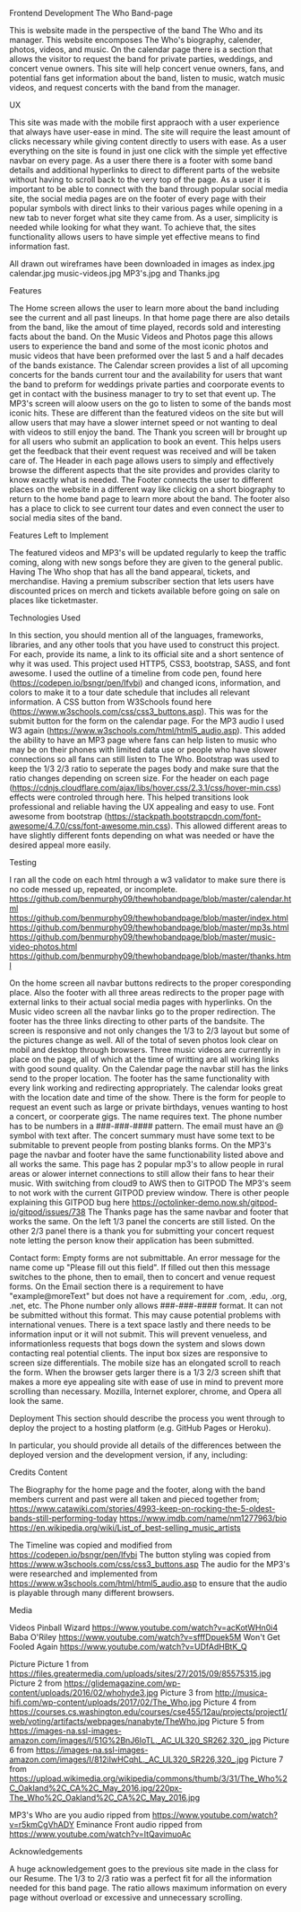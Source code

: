 Frontend Development The Who Band-page

This is website made in the perspective of the band The Who and its manager. This website encomposes The Who's biography, calender, photos, 
videos, and music. On the calendar page there is a section that allows the visitor to request the band for private parties, weddings, 
and concert venue owners. This site will help concert venue owners, fans, and potential fans get information about the band, listen 
to music, watch music videos, and request concerts with the band from the manager. 

UX


This site was made with the mobile first appraoch with a user experience that always have user-ease in mind. The site will require
the least amount of clicks necessary while giving content directly to users with ease. 
As a user everything on the site is found in just one click with the simple yet effective navbar on every page.
As a user there there is a footer with some band details and additional hyperlinks to direct to different parts of the website without having 
to scroll back to the very top of the page.
As a user it is important to be able to connect with the band through popular social media site, the social media pages 
are on the footer of every page with their popular symbols with direct links to their various pages while opening in a new tab to never 
forget what site they came from.
As a user, simplicity is needed while looking for what they want. To achieve that, the sites functionality allows
users to have simple yet effective means to find information fast. 


All drawn out wireframes have been downloaded in images as index.jpg calendar.jpg music-videos.jpg MP3's.jpg and Thanks.jpg

Features

The Home screen allows the user to learn more about the band including see the current and all past lineups. In that home page there are also details from the band, like the amout of time played, records sold and interesting facts about the band. 
On the Music Videos and Photos page this allows users to experience the band and some of the most iconic photos and music videos that have been preformed over the last 5 and a half decades of the bands existance. 
The Calendar screen provides a list of all upcoming concerts for the bands current tour and the availability for users that want the band to preform for weddings private parties and coorporate events to get in contact with the business manager to try to set that event up.
The MP3's screen will aloow users on the go to listen to some of the bands most iconic hits. These are different than the featured videos on the site but will allow users that may have a slower internet speed or not wanting to deal with videos to still enjoy the band. 
The Thank you screen will br brought up for all users who submit an application to book an event. This helps users get the feedback that their event request was received and will be taken care of. 
The Header in each page allows users to simply and effectively browse the different aspects that the site provides and provides clarity to know exactly what is needed. 
The Footer connects the user to different places on the website in a different way like clickig on a short biography to return to the home band page to learn more about the band. The footer also has a place to click to see current tour dates and even connect the user to social media sites of the band. 


Features Left to Implement

The featured videos and MP3's will be updated regularly to keep the traffic coming, along with new songs before they are given to the general public. 
Having The Who shop that has all the band appearal, tickets, and merchandise.
Having a premium subscriber section that lets users have discounted prices on merch and tickets available before going on sale on places like ticketmaster.


Technologies Used

In this section, you should mention all of the languages, frameworks, libraries, and any other tools that you have used to construct this project. For each, provide its name, a link to its official site and a short sentence of why it was used.
This project used HTTP5, CSS3, bootstrap, SASS, and font awesome.
I used the outline of a timeline from code pen, found here (https://codepen.io/bsngr/pen/Ifvbi) and changed icons, information, and colors to make it to a tour date schedule that includes all relevant information. 
A CSS button from W3Schools found here (https://www.w3schools.com/css/css3_buttons.asp). This was for the submit button for the form on the calendar page.
For the MP3 audio I used W3 again (https://www.w3schools.com/html/html5_audio.asp). This added the ability to have an MP3 page where fans can help listen to music who may be on their phones with limited data use or people who have slower connections so all fans can still listen to The Who. 
Bootstrap was used to keep the 1/3 2/3 ratio to seperate the pages body and make sure that the ratio changes depending on screen size.
For the header on each page (https://cdnjs.cloudflare.com/ajax/libs/hover.css/2.3.1/css/hover-min.css) effects were controled through here. This helped transitions look professional and reliable having the UX appealing and easy to use.
Font awesome from bootstrap (https://stackpath.bootstrapcdn.com/font-awesome/4.7.0/css/font-awesome.min.css). This allowed different areas to have slightly different fonts depending on what was needed or have the desired appeal more easily. 

Testing

I ran all the code on each html through a w3 validator to make sure there is no code messed up, repeated, or incomplete. 
https://github.com/benmurphy09/thewhobandpage/blob/master/calendar.html
https://github.com/benmurphy09/thewhobandpage/blob/master/index.html
https://github.com/benmurphy09/thewhobandpage/blob/master/mp3s.html
https://github.com/benmurphy09/thewhobandpage/blob/master/music-video-photos.html
https://github.com/benmurphy09/thewhobandpage/blob/master/thanks.html

On the home screen all navbar buttons redirects to the proper coresponding place. Also the footer with all three areas redirects to the proper page with external links to their actual social media pages with hyperlinks. 
On the Music video screen all the navbar links go to the proper redirection. The footer has the three links directing to other parts of the bandsite. The screen is responsive and not only changes the 1/3 to 2/3 layout but some of the pictures change as well. All of the total of seven photos look clear on mobil and desktop through browsers. Three music videos are currently in place on the page, all of which at the time of writting are all working links with good sound quality. 
On the Calendar page the navbar still has the links send to the proper location. The footer has the same functionality with every link working and redirecting appropriately. The calendar looks great with the location date and time of the show. There is the form for people to request an event such as large or private birthdays, venues wanting to host a concert, or coorperate gigs. The name requires text. The phone number has to be numbers in a ###-###-#### pattern. The email must have an @ symbol with text after. The concert summary must have some text to be submitable to prevent people from posting blanks forms. 
On the MP3's page the navbar and footer have the same functionability listed above and all works the same. This page has 2 popular mp3's to allow people in rural areas or alower internet connections to still allow their fans to hear their music. With switching from cloud9 to AWS then to GITPOD The MP3's seem to not work with the current GITPOD preview window. There is other people explaining this GITPOD bug here https://octolinker-demo.now.sh/gitpod-io/gitpod/issues/738
The Thanks page has the same navbar and footer that works the same. On the left 1/3 panel the concerts are still listed. On the other 2/3 panel there is a thank you for submitting your concert request note letting the person know their application has been submitted.

Contact form:
Empty forms are not submittable. An error message for the name come up "Please fill out this field". If filled out then this message switches to the phone, then to email, then to concert and venue request forms. 
On the Email section there is a requirement to have "example@moreText" but does not have a requirement for .com, .edu, .org, .net, etc. 
The Phone number only allows ###-###-#### format. It can not be submitted without this format. This may cause potential problems with international venues. 
There is a text space lastly and there needs to be information input or it will not submit. This will prevent venueless, and informationless requests that bogs down the system and slows down contacting real potential clients. 
The input box sizes are responsive to screen size differentials. 
The mobile size has an elongated scroll to reach the form. When the browser gets larger there is a 1/3 2/3 screen shift that makes a more eye appealing site with ease of use in mind to prevent more scrolling than necessary.
Mozilla, Internet explorer, chrome, and Opera all look the same. 

Deployment
This section should describe the process you went through to deploy the project to a hosting platform (e.g. GitHub Pages or Heroku).

In particular, you should provide all details of the differences between the deployed version and the development version, if any, including:

Credits
Content

The Biography for the home page and the footer, along with the band members current and past were all taken and pieced together from;
https://www.catawiki.com/stories/4993-keep-on-rocking-the-5-oldest-bands-still-performing-today
https://www.imdb.com/name/nm1277963/bio 
https://en.wikipedia.org/wiki/List_of_best-selling_music_artists

The Timeline was copied and modified from https://codepen.io/bsngr/pen/Ifvbi
The button styling was copied from https://www.w3schools.com/css/css3_buttons.asp
The audio for the MP3's were researched and implemented from https://www.w3schools.com/html/html5_audio.asp to ensure that the audio is playable through many different browsers.

Media

Videos
Pinball Wizard https://www.youtube.com/watch?v=acKotWHn0i4
Baba O'Riley https://www.youtube.com/watch?v=sfffDpuek5M
Won't Get Fooled Again https://www.youtube.com/watch?v=UDfAdHBtK_Q

Picture
Picture 1 from https://files.greatermedia.com/uploads/sites/27/2015/09/85575315.jpg
Picture 2 from https://glidemagazine.com/wp-content/uploads/2016/02/whohyde3.jpg
Picture 3 from http://musica-hifi.com/wp-content/uploads/2017/02/The_Who.jpg
Picture 4 from https://courses.cs.washington.edu/courses/cse455/12au/projects/project1/web/voting/artifacts/webpages/nanabyte/TheWho.jpg
Picture 5 from https://images-na.ssl-images-amazon.com/images/I/51G%2BnJ6IoTL._AC_UL320_SR262,320_.jpg
Picture 6 from https://images-na.ssl-images-amazon.com/images/I/812iIwHCqhL._AC_UL320_SR226,320_.jpg
Picture 7 from https://upload.wikimedia.org/wikipedia/commons/thumb/3/31/The_Who%2C_Oakland%2C_CA%2C_May_2016.jpg/220px-The_Who%2C_Oakland%2C_CA%2C_May_2016.jpg

MP3's
Who are you audio ripped from https://www.youtube.com/watch?v=r5kmCgVhADY
Eminance Front audio ripped from https://www.youtube.com/watch?v=ItQavimuoAc

Acknowledgements

A huge acknowledgement goes to the previous site made in the class for our Resume.
The 1/3 to 2/3 ratio was a perfect fit for all the information needed for this band
page. The ratio allows maximum information on every page without overload or
excessive and unnecessary scrolling.